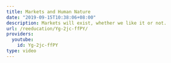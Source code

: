 ```yaml
---
title: Markets and Human Nature
date: "2019-09-15T10:38:06+08:00"
description: Markets will exist, whether we like it or not.
url: /reeducation/Yg-2jc-ffPY/
providers:
  youtube:
    id: Yg-2jc-ffPY
type: video
---
```

